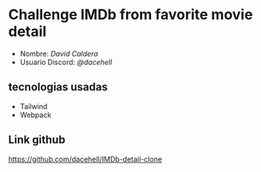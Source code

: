 # Challenge IMDb from favorite movie detail

- Nombre: _David Caldera_
- Usuario Discord: _@dacehell_

## tecnologias usadas

- Tailwind
- Webpack

## Link github

https://github.com/dacehell/IMDb-detail-clone
